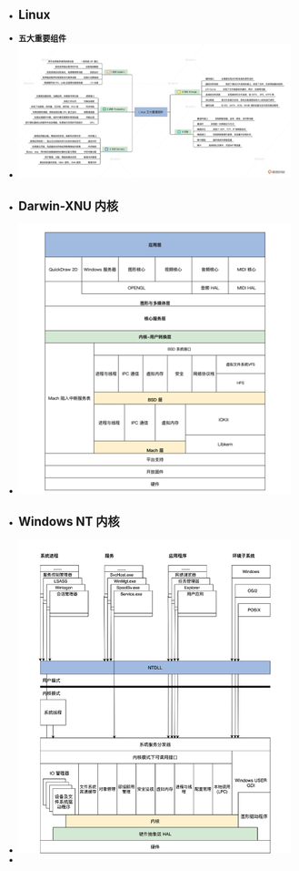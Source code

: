 - ## Linux
- **五大重要组件**
- ![5ca20d3c9a73c0744d1b4a934077927.png](../assets/5ca20d3c9a73c0744d1b4a934077927_1679145117085_0.png)
- ## Darwin-XNU 内核
- ![45173f829d589060d23486b829e4320.png](../assets/45173f829d589060d23486b829e4320_1679145188451_0.png)
- ## Windows NT 内核
- ![5570d45cbfb2367762af9f8f141a2da.png](../assets/5570d45cbfb2367762af9f8f141a2da_1679145343488_0.png)
-